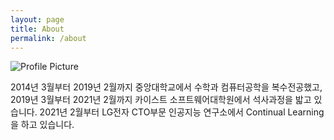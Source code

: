 ```yaml
---
layout: page
title: About
permalink: /about
---
```


<img src="{{ site.baseurl }}/assets/logo.png" title="Profile Picture" class="profile">

2014년 3월부터 2019년 2월까지 중앙대학교에서 수학과 컴퓨터공학을 복수전공했고, 2019년 3월부터 2021년 2월까지 카이스트 소프트웨어대학원에서 석사과정을 밟고 있습니다. 2021년 2월부터 LG전자 CTO부문 인공지능 연구소에서 Continual Learning을 하고 있습니다.

